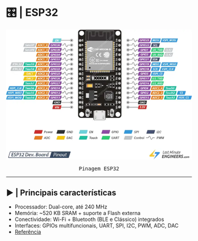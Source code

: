 # 🎛️ | ESP32

<kbd>
  <img src = "/img/esp32_pinout.png">
</p>
  <p align = center>
    Pinagem ESP32
  </p>
</kbd>

---

## ▶️ | Principais características

- Processador: Dual-core, até 240 MHz
- Memória: ~520 KB SRAM + suporte a Flash externa
- Conectividade: Wi-Fi + Bluetooth (BLE e Clássico) integrados
- Interfaces: GPIOs multifuncionais, UART, SPI, I2C, PWM, ADC, DAC
- [Referência](https://pt.wikipedia.org/wiki/ESP32)
